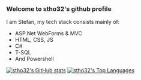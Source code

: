 ### Welcome to stho32's github profile

I am Stefan, my tech stack consists mainly of: 
 - ASP.Net WebForms & MVC
 - HTML, CSS, JS
 - C#
 - T-SQL
 - And Powershell

[![stho32's GitHub stats](https://github-readme-stats.vercel.app/api?username=stho32)](https://github.com/anuraghazra/github-readme-stats)
[![stho32's Top Languages](https://github-readme-stats.vercel.app/api/top-langs/?username=stho32&title_color=b38f28)](https://github.com/anuraghazra/github-readme-stats)
